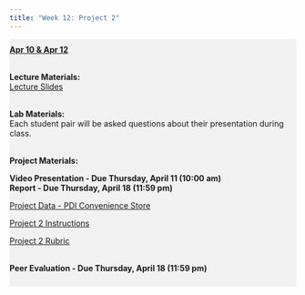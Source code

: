 ```yaml
---
title: "Week 12: Project 2"
---
```


<div style="background-color:rgba(0, 0, 0, 0.0470588); text-align:left; vertical-align: middle; padding:10px 0;">
<b><u>Apr 10 & Apr 12</u></b> <br> <br>

<b>Lecture Materials:</b> <br>
<a  href="/materials/unit_02/week_04/lecture_02_week_04.html" target="_blank">Lecture Slides</a> <br> <br>

<b>Lab Materials:</b> <br>
Each student pair will be asked questions about their presentation during class. <br> <br>


<b>Project Materials:</b> <br>

<b>Video Presentation - Due Thursday, April 11 (10:00 am)</b> <br>
<b>Report - Due Thursday, April 18 (11:59 pm)</b> <br>

<a  href="https://colostate-my.sharepoint.com/:f:/g/personal/jbayham_colostate_edu/En9XYlXUrXZHlRa9zbdgnuUBtCzr0QDxWzSYij-3V3PNFQ?e=iKX1ba" target="_blank">Project Data - PDI Convenience Store </a> <br> 

<a  href="/materials/unit_02/week_04/project_2.html" target="_blank">Project 2 Instructions</a> <br> 

<a  href="/materials/unit_02/week_04/project_2_rubric.html" target="_blank">Project 2 Rubric</a> <br> <br> 

<b>Peer Evaluation - Due Thursday, April 18 (11:59 pm)</b> <br>





</div>

<br> 
